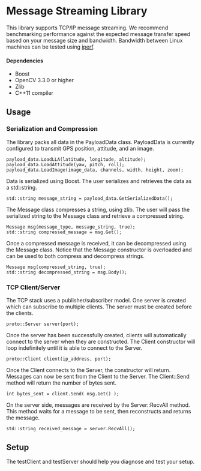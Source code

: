 # Message Streaming Library

This library supports TCP/IP message streaming. We recommend benchmarking performance against the expected message transfer speed based on your message size and bandwidth. Bandwidth between Linux machines can be tested using [iperf](https://iperf.fr/).

#### Dependencies
* Boost
* OpenCV 3.3.0 or higher
* Zlib
* C++11 compiler


## Usage

### Serialization and Compression

The library packs all data in the PayloadData class. PayloadData is currently configured to transmit GPS position, attitude, and an image.

    payload_data.LoadLLA(latitude, longitude, altitude);
    payload_data.LoadAttitude(yaw, pitch, roll);
    payload_data.LoadImage(image_data, channels, width, height, zoom);


Data is serialized using Boost. The user serializes and retrieves the data as a std::string.

    std::string message_string = payload_data.GetSerializedData();

The Message class compresses a string, using zlib. The user will pass the serialized string to the Message class and retrieve a compressed string.

    Message msg(message_type, message_string, true);
    std::string compressed_message = msg.Get();

Once a compressed message is received, it can be decompressed using the Message class. Notice that the Message constructor is overloaded and can be used to both compress and decompress strings.

	Message msg(compressed_string, true);
	std::string decompressed_string = msg.Body();

### TCP Client/Server
The TCP stack uses a publisher/subscriber model. One server is created which can subscribe to multiple clients. The server must be created before the clients.

	proto::Server server(port);

Once the server has been successfully created, clients will automatically connect to the server when they are constructed. The Client constructor will loop indefinitely until it is able to connect to the Server.

    proto::Client client(ip_address, port);

Once the Client connects to the Server, the constructor will return. Messages can now be sent from the Client to the Server. The Client::Send method will return the number of bytes sent.

	int bytes_sent = client.Send( msg.Get() );

On the server side, messages are received by the Server::RecvAll method. This method waits for a message to be sent, then reconstructs and returns the message.

    std::string received_message = server.RecvAll();

## Setup

The testClient and testServer should help you diagnose and test your setup.
